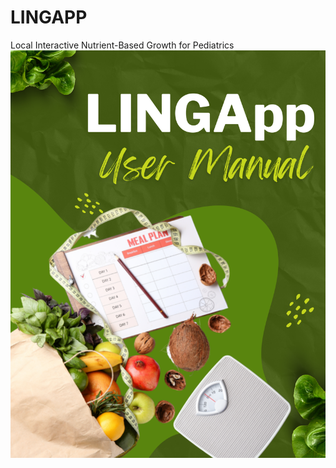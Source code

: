 # LINGAPP
Local Interactive Nutrient-Based Growth for Pediatrics
![Alt Text](https://github.com/ybeeb/LINGAPP/blob/main/images/1.png?raw=true)

